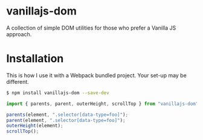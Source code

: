 # vanillajs-dom
A collection of simple DOM utilities for those who prefer a Vanilla JS approach.

# Installation

This is how I use it with a Webpack bundled project. Your set-up may be different.

```sh
$ npm install vanillajs-dom --save-dev
```

```js
import { parents, parent, outerHeight, scrollTop } from "vanillajs-dom";

parents(element, ".selector[data-type=foo]");
parent(element, ".selector[data-type=foo]");
outerHeight(element);
scrollTop();
```

